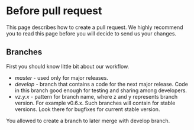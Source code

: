 # Before pull request

This page describes how to create a pull request. We highly recommend you to read this page before you will decide to send us your changes.

## Branches

First you should know little bit about our workflow.

* *master* - used only for major releases.
* *develop* - branch that contains a code for the next major release. Code in this branch good enough for testing and sharing among developers.
* *vz.y.x* - pattern for branch name, where z and y represents branch version. For example v0.6.x. Such branches will contain for stable versions. Look there for bugfixes for current stable version.

You allowed to create a branch to later merge with develop branch. 
